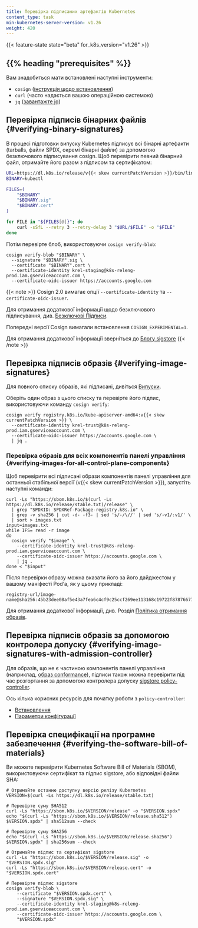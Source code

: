 ```yaml
---
title: Перевірка підписаних артефактів Kubernetes
content_type: task
min-kubernetes-server-version: v1.26
weight: 420
---
```


<!-- overview -->

{{< feature-state state="beta" for_k8s_version="v1.26" >}}

## {{% heading "prerequisites" %}}

Вам знадобиться мати встановлені наступні інструменти:

- `cosign` ([інструкція щодо встановлення](https://docs.sigstore.dev/cosign/installation/))
- `curl` (часто надається вашою операційною системою)
- `jq` ([завантажте jq](https://jqlang.github.io/jq/download/))

## Перевірка підписів бінарних файлів {#verifying-binary-signatures}

В процесі підготовки випуску Kubernetes підписує всі бінарні артефакти (tarballs, файли SPDX, окремі бінарні файли) за допомогою безключового підписування cosign. Щоб перевірити певний бінарний файл, отримайте його разом з підписом та сертифікатом:

```bash
URL=https://dl.k8s.io/release/v{{< skew currentPatchVersion >}}/bin/linux/amd64
BINARY=kubectl

FILES=(
    "$BINARY"
    "$BINARY.sig"
    "$BINARY.cert"
)

for FILE in "${FILES[@]}"; do
    curl -sSfL --retry 3 --retry-delay 3 "$URL/$FILE" -o "$FILE"
done
```

Потім перевірте блоб, використовуючи `cosign verify-blob`:

```shell
cosign verify-blob "$BINARY" \
  --signature "$BINARY".sig \
  --certificate "$BINARY".cert \
  --certificate-identity krel-staging@k8s-releng-prod.iam.gserviceaccount.com \
  --certificate-oidc-issuer https://accounts.google.com
```

{{< note >}}
Cosign 2.0 вимагає опції `--certificate-identity` та `--certificate-oidc-issuer`.

Для отримання додаткової інформації щодо безключового підписування, див. [Безключові Підписи](https://docs.sigstore.dev/signing/overview/).

Попередні версії Cosign вимагали встановлення `COSIGN_EXPERIMENTAL=1`.

Для отримання додаткової інформації зверніться до [Блогу sigstore](https://blog.sigstore.dev/cosign-2-0-released/)
{{< /note >}}

## Перевірка підписів образів {#verifying-image-signatures}

Для повного списку образів, які підписані, дивіться [Випуски](/releases/download/).

Оберіть один образ з цього списку та перевірте його підпис, використовуючи команду `cosign verify`:

```shell
cosign verify registry.k8s.io/kube-apiserver-amd64:v{{< skew currentPatchVersion >}} \
  --certificate-identity krel-trust@k8s-releng-prod.iam.gserviceaccount.com \
  --certificate-oidc-issuer https://accounts.google.com \
  | jq .
```

### Перевірка образів для всіх компонентів панелі управління {#verifying-images-for-all-control-plane-components}

Щоб перевірити всі підписані образи компонентів панелі управління для останньої стабільної версії (v{{< skew currentPatchVersion >}}), запустіть наступні команди:

```shell
curl -Ls "https://sbom.k8s.io/$(curl -Ls https://dl.k8s.io/release/stable.txt)/release" \
  | grep "SPDXID: SPDXRef-Package-registry.k8s.io" \
  | grep -v sha256 | cut -d- -f3- | sed 's/-/\//' | sed 's/-v1/:v1/' \
  | sort > images.txt
input=images.txt
while IFS= read -r image
do
  cosign verify "$image" \
    --certificate-identity krel-trust@k8s-releng-prod.iam.gserviceaccount.com \
    --certificate-oidc-issuer https://accounts.google.com \
    | jq .
done < "$input"
```

Після перевірки образу можна вказати його за його дайджестом у вашому маніфесті Podʼа, як у цьому прикладі:

```console
registry-url/image-name@sha256:45b23dee08af5e43a7fea6c4cf9c25ccf269ee113168c19722f87876677c5cb2
```

Для отримання додаткової інформації, див. Розділ [Політика отримання образів](/docs/concepts/containers/images/#image-pull-policy).

## Перевірка підписів образів за допомогою контролера допуску {#verifying-image-signatures-with-admission-controller}

Для образів, що не є частиною компонентів панелі управління (наприклад, [образ conformance](https://github.com/kubernetes/kubernetes/blob/master/test/conformance/image/README.md)), підписи також можна перевірити під час розгортання за допомогою контролера допуску [sigstore policy-controller](https://docs.sigstore.dev/policy-controller/overview).

Ось кілька корисних ресурсів для початку роботи з `policy-controller`:

- [Встановлення](https://github.com/sigstore/helm-charts/tree/main/charts/policy-controller)
- [Параметри конфігурації](https://github.com/sigstore/policy-controller/tree/main/config)

## Перевірка специфікації на програмне забезпечення {#verifying-the-software-bill-of-materials}

Ви можете перевірити Kubernetes Software Bill of Materials (SBOM), використовуючи сертифікат та підпис sigstore, або відповідні файли SHA:

```shell
# Отримайте останню доступну версію релізу Kubernetes
VERSION=$(curl -Ls https://dl.k8s.io/release/stable.txt)

# Перевірте суму SHA512
curl -Ls "https://sbom.k8s.io/$VERSION/release" -o "$VERSION.spdx"
echo "$(curl -Ls "https://sbom.k8s.io/$VERSION/release.sha512") $VERSION.spdx" | sha512sum --check

# Перевірте суму SHA256
echo "$(curl -Ls "https://sbom.k8s.io/$VERSION/release.sha256") $VERSION.spdx" | sha256sum --check

# Отримайте підпис та сертифікат sigstore
curl -Ls "https://sbom.k8s.io/$VERSION/release.sig" -o "$VERSION.spdx.sig"
curl -Ls "https://sbom.k8s.io/$VERSION/release.cert" -o "$VERSION.spdx.cert"

# Перевірте підпис sigstore
cosign verify-blob \
    --certificate "$VERSION.spdx.cert" \
    --signature "$VERSION.spdx.sig" \
    --certificate-identity krel-staging@k8s-releng-prod.iam.gserviceaccount.com \
    --certificate-oidc-issuer https://accounts.google.com \
    "$VERSION.spdx"
```
